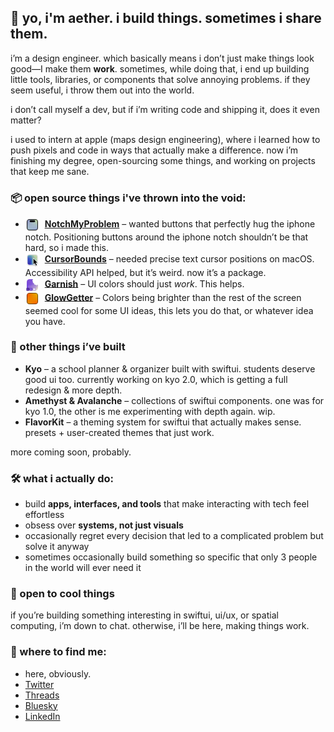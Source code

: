 ## 👋 yo, i'm aether. i build things. sometimes i share them.  

i’m a design engineer. which basically means i don’t just make things look good—I make them **work**. sometimes, while doing that, i end up building little tools, libraries, or components that solve annoying problems. if they seem useful, i throw them out into the world.  

i don’t call myself a dev, but if i’m writing code and shipping it, does it even matter?  

i used to intern at apple (maps design engineering), where i learned how to push pixels and code in ways that actually make a difference. now i’m finishing my degree, open-sourcing some things, and working on projects that keep me sane.

### 📦 open source things i've thrown into the void:  
- <img src="assets/notchMyProblem-icon.png" alt="NotchMyProblem Icon" width="22" style="vertical-align:middle; margin-right:5px;"> **[NotchMyProblem](#)** – wanted buttons that perfectly hug the iphone notch. Positioning buttons around the iphone notch shouldn’t be that hard, so i made this.
- <img src="assets/cursorBounds-icon.png" alt="CursorBounds Icon" width="22" style="vertical-align:middle; margin-right:5px;"> **[CursorBounds](#)** – needed precise text cursor positions on macOS. Accessibility API helped, but it’s weird. now it’s a package.
- <img src="assets/garnish-icon.png" alt="Garnish Icon" width="22" style="vertical-align:middle; margin-right:5px;"> **[Garnish](#)** – UI colors should just *work*. This helps.
- <img src="assets/glowGetter-icon.png" alt="GlowGetter Icon" width="22" style="vertical-align:middle; margin-right:5px;"> **[GlowGetter](#)** – Colors being brighter than the rest of the screen seemed cool for some UI ideas, this lets you do that, or whatever idea you have.


### 🚀 other things i’ve built
- **Kyo** – a school planner & organizer built with swiftui. students deserve good ui too. currently working on kyo 2.0, which is getting a full redesign & more depth.
- **Amethyst & Avalanche** – collections of swiftui components. one was for kyo 1.0, the other is me experimenting with depth again. wip.
- **FlavorKit** – a theming system for swiftui that actually makes sense. presets + user-created themes that just work.

more coming soon, probably.  

### 🛠 what i actually do:  
- build **apps, interfaces, and tools** that make interacting with tech feel effortless  
- obsess over **systems, not just visuals**  
- occasionally regret every decision that led to a complicated problem but solve it anyway
- sometimes occasionally build something so specific that only 3 people in the world will ever need it

### 🤝 open to cool things
if you’re building something interesting in swiftui, ui/ux, or spatial computing, i’m down to chat. otherwise, i’ll be here, making things work.

### 📍 where to find me:  
- here, obviously.  
- [Twitter](https://x.com/AetherAurelia)  
- [Threads](https://www.threads.net/@aetheraurelia)  
- [Bluesky](https://bsky.app/profile/aethers.world)  
- [LinkedIn](https://www.linkedin.com/in/willjones24)
